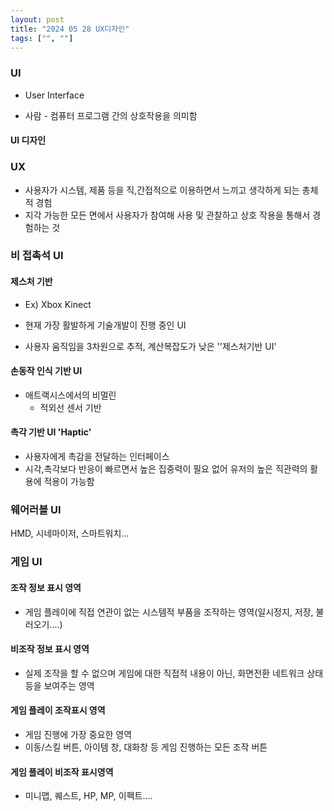 ```yaml
---
layout: post
title: "2024 05 28 UX디자인"
tags: ["", ""]
---
```


### UI

- User Interface

- 사람 - 컴퓨터 프로그램 간의 상호작용을 의미함

#### UI 디자인



### UX

- 사용자가 시스템, 제품 등을 직,간접적으로 이용하면서 느끼고 생각하게 되는 총체적 경험
- 지각 가능한 모든 면에서 사용자가 참여해 사용 및 관찰하고 상호 작용을 통해서 경험하는 것



### 비 접촉석 UI

#### 제스처 기반

- Ex) Xbox Kinect

- 현재 가장 활발하게 기술개발이 진행 중인 UI

- 사용자 움직임을 3차원으로 추적, 계산복잡도가 낮은 ''제스처기반 UI'

#### 손동작 인식 기반 UI

- 애트랙시스에서의 비멀린
  - 적외선 센서 기반

#### 촉각 기반 UI 'Haptic'

- 사용자에게 촉감을 전달하는 인터페이스
- 시각,촉각보다 반응이 빠르면서 높은 집중력이 필요 없어 유저의 높은 직관력의 활용에 적용이 가능함

### 웨어러블 UI

HMD, 시네마이저, 스마트워치...



### 게임 UI

#### 조작 정보 표시 영역

- 게임 플레이에 직접 연관이 없는 시스템적 부품을 조작하는 영역(일시정지, 저장, 불러오기....)

#### 비조작 정보 표시 영역

- 실제 조작을 할 수 없으며 게임에 대한 직접적 내용이 아닌, 화면전환 네트워크 상태 등을 보여주는 영역

#### 게임 플레이 조작표시 영역

- 게임 진행에 가장 중요한 영역
- 이동/스킬 버튼, 아이템 창, 대화창 등 게임 진행하는 모든 조작 버튼

#### 게임 플레이 비조작 표시영역

- 미니맵, 퀘스트, HP, MP, 이펙트....
